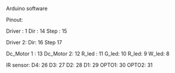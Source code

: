 Arduino software

Pinout:

Driver : 1
Dir : 14
Step : 15

Driver 2:
Dir: 16
Step 17

Dc_Motor 1 : 13
Dc_Motor 2: 12
R_led : 11
G_led: 10
R_led: 9
W_led: 8

IR sensor:
D4: 26
D3: 27
D2: 28
D1: 29
OPTO1: 30
OPTO2: 31
